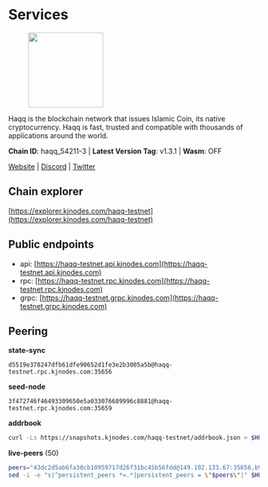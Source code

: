 # Services

<figure><img src="https://raw.githubusercontent.com/kj89/testnet_manuals/main/pingpub/logos/haqq.png" width="150" alt=""><figcaption></figcaption></figure>

Haqq is the blockchain network that issues Islamic Coin,  its native cryptocurrency. Haqq is fast, trusted and  compatible with thousands of applications around the world.

**Chain ID**: haqq_54211-3 | **Latest Version Tag**: v1.3.1 | **Wasm**: OFF

[Website](https://islamiccoin.net) | [Discord](https://discord.gg/hU9MHG5kZq) | [Twitter](https://twitter.com/Islamic_Coin)




## Chain explorer
[https://explorer.kjnodes.com/haqq-testnet](https://explorer.kjnodes.com/haqq-testnet)

## Public endpoints

* api: [https://haqq-testnet.api.kjnodes.com](https://haqq-testnet.api.kjnodes.com)
* rpc: [https://haqq-testnet.rpc.kjnodes.com](https://haqq-testnet.rpc.kjnodes.com)
* grpc: [https://haqq-testnet.grpc.kjnodes.com](https://haqq-testnet.grpc.kjnodes.com)

## Peering

**state-sync**

```text
d5519e378247dfb61dfe90652d1fe3e2b3005a5b@haqq-testnet.rpc.kjnodes.com:35656
```

**seed-node**

```text
3f472746f46493309650e5a033076689996c8881@haqq-testnet.rpc.kjnodes.com:35659
```

**addrbook**
```bash
curl -Ls https://snapshots.kjnodes.com/haqq-testnet/addrbook.json > $HOME/.haqqd/config/addrbook.json
```

**live-peers** (50)
```bash
peers="43dc2d5ab6fa30cb10959717d26f31bc45b56fdd@149.102.133.67:35656,b9e8ec4eeb359e1b3cf5675563e72787b9d40adf@95.217.132.146:26656,c9cd5d439bbe7430b0beeae98ba61b17430e0bc8@154.26.157.229:35656,3df5a68b919177179c6dcb0b9c9354fd6bbba1c8@65.109.92.240:20116,6771e65c1b30cc514faf5943320fdda480fe9124@95.216.39.183:26656,56158e0f2acf850114e82644afceb565a73b08cc@185.144.99.95:26656,65bfa4b4b4b9accb9c0e0d46a1c07ae9a44a3a23@168.119.227.142:26656,23ff658b56fbb8bc73372973a34733ff5d79b435@142.132.202.50:11604,0833039f717227ccd156d156ea772746b8ac6d71@146.19.24.139:26656,48a2a7762a579d25bca95b0a3548b714238dd60b@213.239.216.252:20656,2d13d679b64e1a574904a140f72815644ec71131@65.21.133.125:30656,4034efbff7c82e1a2d3908fefd2512552dea63f5@65.109.38.208:26651,a6150d39e4725d28a56f41ebf3c6d457c54bd2f1@34.138.250.4:26656,26f20a2f80a4738a30a9634947a3aae67da31be3@65.108.254.227:26656,62bf004201a90ce00df6f69390378c3d90f6dd7e@45.83.173.19:26656,eb503dddcc41ba801c646d63cc762de4e9c43aa4@35.228.23.164:26656,c4428d0ec640829414efff4ae7a793004edad867@154.26.157.228:35656,47a269c3e30f70d8234a2afd8e9055e74129fde0@65.108.129.29:36656,306ce653d6f0c77936b681d4ee8bbf66a4b8bb75@88.208.57.200:60956,24e894d4d8a18276acf6051cccf369a1ce69842d@65.108.151.105:26656,001eb7a3a03dc11539541737262c4ddc84dec283@91.195.101.98:26656,78e3ef8adf819b479acc13a2f92ab5c0fa350aeb@66.45.231.30:11464,302466457301efc7b12f61561b85ab366ece5659@142.132.248.253:26656,ba56c564a5430632e59e2b08fc348735bc56b32f@154.12.232.140:26656,f1b1df46afd4c9d4f66051437078c0b85bc6b67b@65.108.206.118:61056,073a2d6ef69f04b563e160a0e33eab84ae093aa9@154.26.157.233:35656,b72f2156db8c87e679dc853730746ff40038120c@213.239.215.77:26656,0629018cef2e53288757381ffdc0b84cbb5931cc@95.216.1.249:26656,b1c07038b5b9b96d6fb35e4bb417af7ed238e733@95.217.35.186:26656,f50b6abb555c0d420834860d9a8f499801bb3ae8@135.181.62.222:26656,d7ac44bf8f8d760c3df1a8695145021f35feb985@34.88.220.124:26656,32a8eec046b95e8646ff0810b4596dc7083a0beb@65.108.145.131:26656,230d299006a432b0f44534ca8a19c8c876c0ccb3@85.10.193.246:26656,a6dbf51663c0e4cbfd7dd3965ab8ad022de0952f@154.26.157.230:35656,a884387139109784cad9193652b82ef20a85d713@38.242.159.148:26656,5a223d77d01319a8c7f648eddfc8549cafcd8ca5@34.147.118.211:26656,927a323649e7dd8d4c75da6e5edaee439652b46f@65.109.92.241:20116,360d7095f3c1250a013cfe66c43a3f0790782f78@84.46.254.50:26656,d5519e378247dfb61dfe90652d1fe3e2b3005a5b@65.109.68.190:35656,7e11f631cf4bae9284d79f431a86c99779d7e832@51.79.77.103:19656,59af99085c961a6a5c8dc4bc8b3abffda16ddccb@135.181.38.62:26656,c1daefce01efd7ab1c10bd503d386d08cf03c573@78.47.51.242:26656,f57fae1bdea281392b563a58978a2d8c0a37725f@95.217.233.234:26656,1e09d40584a277c72d6023e2956ff923c9d5e062@85.10.203.117:36656,6b0115c6b866544b201342b1d63374451bdc8d4e@31.134.187.134:35656,90b40d2b773090b82aa7788c2d1937e4fd6d2dc0@65.108.231.124:19656,9f91d1845f0bd759ff6b83ba5e0f6f6650f57fa2@149.102.132.135:35656,3506acd0fb1f726028b0c8790b5faf18671fb3ce@85.10.198.169:16656,ed145a35b436878c1f1c10634bd18600f3696e17@95.217.181.142:26656,8c1ccf59f2a67713041579328097eb6b3e4e66e6@46.38.232.86:11656"
sed -i -e "s|^persistent_peers *=.*|persistent_peers = \"$peers\"|" $HOME/.haqqd/config/config.toml
```
